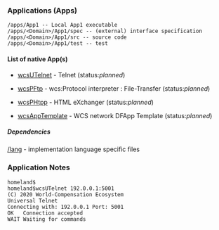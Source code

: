### Applications (Apps)

```
/apps/App1 -- Local App1 executable
/apps/<Domain>/App1/spec -- (external) interface specification
/apps/<Domain>/App1/src -- source code
/apps/<Domain>/App1/test -- test
```

#### List of native App(s)
* [wcsUTelnet](/apps/wcsUTelnet) - Telnet (status:*planned*)
* [wcsPFtp](/apps/wcsPFtp) - wcs:Protocol interpreter : File-Transfer (status:*planned*)
* [wcsPHtpp](/apps/wcsPHtpp) - HTML eXchanger (status:*planned*)

* [wcsAppTemplate](/apps/wcsApp) - WCS network DFApp Template (status:*planned*)

##### Dependencies
[/lang](/lang) - implementation language specific files

### Application Notes

```
homeland$
homeland$wcsUTelnet 192.0.0.1:5001
(C) 2020 World-Compensation Ecosystem
Universal Telnet
Connecting with: 192.0.0.1 Port: 5001
OK   Connection accepted
WAIT Waiting for commands
```
